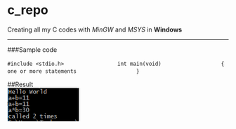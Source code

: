 # c_repo
Creating all my C codes with *MinGW* and *MSYS* in **Windows**             

-----------------------------------------------------------------------------

###Sample code


` #include <stdio.h>				
int main(void)					
{					
		one or more statements					
	} `             
        
##Result         
![Results](/output.PNG?raw=true "Result")      
